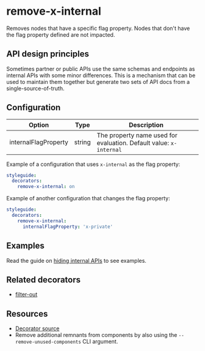 # remove-x-internal

Removes nodes that have a specific flag property.
Nodes that don't have the flag property defined are not impacted.

## API design principles

Sometimes partner or public APIs use the same schemas and endpoints as internal APIs with some minor differences.
This is a mechanism that can be used to maintain them together but generate two sets of API docs from a single-source-of-truth.

## Configuration

|Option|Type|Description|
|---|---|---|
|internalFlagProperty|string|The property name used for evaluation. Default value: `x-internal`|

Example of a configuration that uses `x-internal` as the flag property:

```yaml
styleguide:
  decorators:
    remove-x-internal: on
```

Example of another configuration that changes the flag property:

```yaml
styleguide:
  decorators:
    remove-x-internal:
      internalFlagProperty: 'x-private'
```

## Examples

Read the guide on [hiding internal APIs](../guides/hide-apis.md) to see examples.

## Related decorators

- [filter-out](./filter-out.md)

## Resources

- [Decorator source](https://github.com/Redocly/redocly-cli/blob/master/packages/core/src/decorators/common/remove-x-internal.ts)
- Remove additional remnants from components by also using the `--remove-unused-components` CLI argument.
